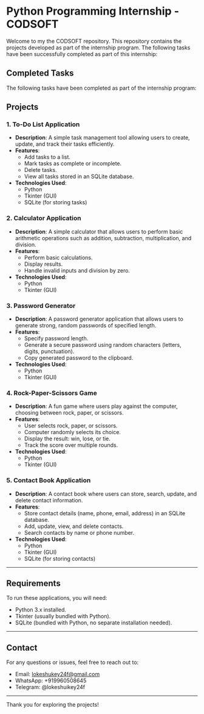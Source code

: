 # Python Programming Internship - CODSOFT

Welcome to my the CODSOFT repository. This repository contains the projects developed as part of the internship program. The following tasks have been successfully completed as part of this internship:

## Completed Tasks

The following tasks have been completed as part of the internship program:


## Projects

### 1. **To-Do List Application**
   - **Description**: A simple task management tool allowing users to create, update, and track their tasks efficiently.
   - **Features**:
     - Add tasks to a list.
     - Mark tasks as complete or incomplete.
     - Delete tasks.
     - View all tasks stored in an SQLite database.
   - **Technologies Used**:
     - Python
     - Tkinter (GUI)
     - SQLite (for storing tasks)

### 2. **Calculator Application**
   - **Description**: A simple calculator that allows users to perform basic arithmetic operations such as addition, subtraction, multiplication, and division.
   - **Features**:
     - Perform basic calculations.
     - Display results.
     - Handle invalid inputs and division by zero.
   - **Technologies Used**:
     - Python
     - Tkinter (GUI)

### 3. **Password Generator**
   - **Description**: A password generator application that allows users to generate strong, random passwords of specified length.
   - **Features**:
     - Specify password length.
     - Generate a secure password using random characters (letters, digits, punctuation).
     - Copy generated password to the clipboard.
   - **Technologies Used**:
     - Python
     - Tkinter (GUI)

### 4. **Rock-Paper-Scissors Game**
   - **Description**: A fun game where users play against the computer, choosing between rock, paper, or scissors.
   - **Features**:
     - User selects rock, paper, or scissors.
     - Computer randomly selects its choice.
     - Display the result: win, lose, or tie.
     - Track the score over multiple rounds.
   - **Technologies Used**:
     - Python
     - Tkinter (GUI)

### 5. **Contact Book Application**
   - **Description**: A contact book where users can store, search, update, and delete contact information.
   - **Features**:
     - Store contact details (name, phone, email, address) in an SQLite database.
     - Add, update, view, and delete contacts.
     - Search contacts by name or phone number.
   - **Technologies Used**:
     - Python
     - Tkinter (GUI)
     - SQLite (for storing contacts)

---

## Requirements

To run these applications, you will need:

- Python 3.x installed.
- Tkinter (usually bundled with Python).
- SQLite (bundled with Python, no separate installation needed).

---

## Contact

For any questions or issues, feel free to reach out to:

- Email: [lokeshukey24f@gmail.com](mailto:lokeshukey24f@gmail.com)
- WhatsApp: +919960508645
- Telegram: @lokeshuikey24f

---

Thank you for exploring the projects!

